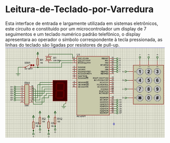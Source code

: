 # Leitura-de-Teclado-por-Varredura
Esta interface de entrada e largamente utilizada em sistemas eletrônicos, este circuito e constituído por 
um microcontrolador um display de 7 seguimentos e um teclado numérico padrão telefônico, o display apresentara ao 
operador o símbolo correspondente à tecla pressionada, as linhas do teclado são ligadas por resistores de pull-up.
![Screenshot](teclado.jpg)
